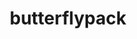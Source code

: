 ---
title: "butterflypack"
layout: cache
categories: [package, v0.18]
meta: {"versions": ["2.1.1"], "compilers": ["gcc@=7.5.0"], "oss": ["ubuntu18.04"], "platforms": ["linux"], "targets": ["x86_64"], "stacks": ["e4s"], "num_specs": 2, "num_specs_by_stack": {"e4s": 2}}
spec_details: [{"hash": "c6eqacyybeylrithd2ianlgsr2of2wnc", "compiler": "gcc@=7.5.0", "versions": ["2.1.1"], "os": "ubuntu18.04", "platform": "linux", "target": "x86_64", "variants": ["build_type=RelWithDebInfo", "~ipo", "+shared"], "stacks": ["e4s"], "size": "-", "tarball": "https://binaries.spack.io/releases/v0.18/build_cache/linux-ubuntu18.04-x86_64/gcc-7.5.0/butterflypack-2.1.1/linux-ubuntu18.04-x86_64-gcc-7.5.0-butterflypack-2.1.1-c6eqacyybeylrithd2ianlgsr2of2wnc.spack"}, {"hash": "ksxqr5lip52vazhztdxi57ebjuwuskxu", "compiler": "gcc@=7.5.0", "versions": ["2.1.1"], "os": "ubuntu18.04", "platform": "linux", "target": "x86_64", "variants": ["build_type=RelWithDebInfo", "~ipo", "+shared"], "stacks": ["e4s"], "size": "-", "tarball": "https://binaries.spack.io/releases/v0.18/build_cache/linux-ubuntu18.04-x86_64/gcc-7.5.0/butterflypack-2.1.1/linux-ubuntu18.04-x86_64-gcc-7.5.0-butterflypack-2.1.1-ksxqr5lip52vazhztdxi57ebjuwuskxu.spack"}]
---